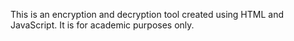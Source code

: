 This is an encryption and decryption tool created using HTML and JavaScript. It is for academic purposes only.
